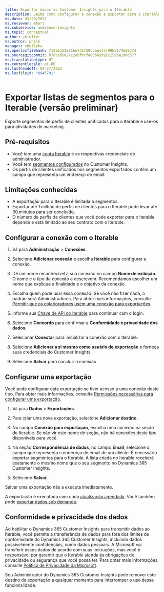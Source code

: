 ```yaml
---
title: Exportar dados do Customer Insights para o Iterable
description: Saiba como configurar a conexão e exportar para o Iterable.
ms.date: 03/29/2022
ms.reviewer: mhart
ms.subservice: audience-insights
ms.topic: conceptual
author: pkieffer
ms.author: philk
manager: shellyha
ms.openlocfilehash: 714a1323521be7d2f29ccaacd7799b2174e2937d
ms.sourcegitcommit: b7dbcd5627c2ebfbcfe65589991c159ba290d377
ms.translationtype: HT
ms.contentlocale: pt-BR
ms.lasthandoff: 04/27/2022
ms.locfileid: "8645701"
---
```

# <a name="export-segment-lists-to-iterable-preview"></a>Exportar listas de segmentos para o Iterable (versão preliminar)

Exporte segmentos de perfis de clientes unificados para o Iterable e use-os para atividades de marketing.

## <a name="prerequisites"></a>Pré-requisitos

-   Você tem uma [conta Iterable](https://iterable.com/) e as respectivas credenciais de administrador.
-   Você tem [segmentos configurados](segments.md) no Customer Insights.
-   Os perfis de clientes unificados nos segmentos exportados contêm um campo que representa um endereço de email.

## <a name="known-limitations"></a>Limitações conhecidas

- A exportação para o Iterable é limitada a segmentos.
- Exportar até 1 milhão de perfis de clientes para o Iterable pode levar até 30 minutos para ser concluído. 
- O número de perfis de clientes que você pode exportar para o Iterable depende e está limitado ao seu contrato com o Iterable.

## <a name="set-up-connection-to-iterable"></a>Configurar a conexão com o Iterable

1. Vá para **Administração** > **Conexões**.

1. Selecione **Adicionar conexão** e escolha **Iterable** para configurar a conexão.

1. Dê um nome reconhecível à sua conexão no campo **Nome de exibição**. O nome e o tipo da conexão a descrevem. Recomendamos escolher um nome que explique a finalidade e o objetivo da conexão.

1. Escolha quem pode usar essa conexão. Se você não fizer nada, o padrão será Administradores. Para obter mais informações, consulte [Permitir que os colaboradores usem uma conexão para exportações](connections.md#allow-contributors-to-use-a-connection-for-exports).

1. Informe sua [Chave de API do Iterable](https://support.iterable.com/hc/en-us/articles/360043464871) para continuar com o login. 

1. Selecione **Concordo** para confirmar a **Conformidade e privacidade dos dados**.

1. Selecionar **Conectar** para inicializar a conexão com o Iterable.

1. Selecione **Adicionar a si mesmo como usuário de exportação** e forneça suas credenciais do Customer Insights.

1. Selecione **Salvar** para concluir a conexão.

## <a name="configure-an-export"></a>Configurar uma exportação

Você pode configurar esta exportação se tiver acesso a uma conexão deste tipo. Para obter mais informações, consulte [Permissões necessárias para configurar uma exportação](export-destinations.md#set-up-a-new-export).

1. Vá para **Dados** > **Exportações**.

1. Para criar uma nova exportação, selecione **Adicionar destino**.

1. No campo **Conexão para exportação**, escolha uma conexão na seção do Iterable. Se não vir este nome de seção, não há conexões deste tipo disponíveis para você.

3. Na seção **Correspondência de dados**, no campo **Email**, selecione o campo que representa o endereço de email de um cliente. É necessário exportar segmentos para o Iterable. A lista criada no Iterable receberá exatamente o mesmo nome que o seu segmento no Dynamics 365 Customer Insights.

1. Selecione **Salvar**.

Salvar uma exportação não a executa imediatamente.

A exportação é executada com cada [atualização agendada](system.md#schedule-tab). Você também pode [exportar dados sob demanda](export-destinations.md#run-exports-on-demand). 


## <a name="data-privacy-and-compliance"></a>Conformidade e privacidade dos dados

Ao habilitar o Dynamics 365 Customer Insights para transmitir dados ao Iterable, você permite a transferência de dados para fora dos limites de conformidade do Dynamics 365 Customer Insights, incluindo dados possivelmente confidenciais, como dados pessoais. A Microsoft vai transferir esses dados de acordo com suas instruções, mas você é responsável por garantir que o Iterable atenda às obrigações de privacidade ou segurança que você possa ter. Para obter mais informações, consulte [Política de Privacidade da Microsoft](https://go.microsoft.com/fwlink/?linkid=396732).

Seu Administrador do Dynamics 365 Customer Insights pode remover este destino de exportação a qualquer momento para interromper o uso dessa funcionalidade.
